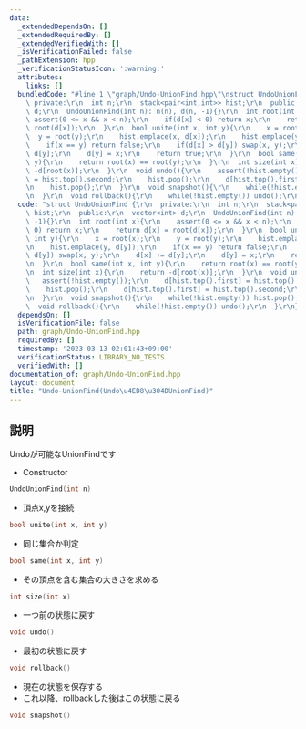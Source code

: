 ```yaml
---
data:
  _extendedDependsOn: []
  _extendedRequiredBy: []
  _extendedVerifiedWith: []
  _isVerificationFailed: false
  _pathExtension: hpp
  _verificationStatusIcon: ':warning:'
  attributes:
    links: []
  bundledCode: "#line 1 \"graph/Undo-UnionFind.hpp\"\nstruct UndoUnionFind {\r\n \
    \ private:\r\n  int n;\r\n  stack<pair<int,int>> hist;\r\n  public:\r\n  vector<int>\
    \ d;\r\n  UndoUnionFind(int n): n(n), d(n, -1){}\r\n  int root(int x){\r\n   \
    \ assert(0 <= x && x < n);\r\n    if(d[x] < 0) return x;\r\n    return d[x] =\
    \ root(d[x]);\r\n  }\r\n  bool unite(int x, int y){\r\n    x = root(x);\r\n  \
    \  y = root(y);\r\n    hist.emplace(x, d[x]);\r\n    hist.emplace(y, d[y]);\r\n\
    \    if(x == y) return false;\r\n    if(d[x] > d[y]) swap(x, y);\r\n    d[x] +=\
    \ d[y];\r\n    d[y] = x;\r\n    return true;\r\n  }\r\n  bool same(int x, int\
    \ y){\r\n    return root(x) == root(y);\r\n  }\r\n  int size(int x){\r\n    return\
    \ -d[root(x)];\r\n  }\r\n  void undo(){\r\n    assert(!hist.empty());\r\n    d[hist.top().first]\
    \ = hist.top().second;\r\n    hist.pop();\r\n    d[hist.top().first] = hist.top().second;\r\
    \n    hist.pop();\r\n  }\r\n  void snapshot(){\r\n    while(!hist.empty()) hist.pop();\r\
    \n  }\r\n  void rollback(){\r\n    while(!hist.empty()) undo();\r\n  }\r\n};\n"
  code: "struct UndoUnionFind {\r\n  private:\r\n  int n;\r\n  stack<pair<int,int>>\
    \ hist;\r\n  public:\r\n  vector<int> d;\r\n  UndoUnionFind(int n): n(n), d(n,\
    \ -1){}\r\n  int root(int x){\r\n    assert(0 <= x && x < n);\r\n    if(d[x] <\
    \ 0) return x;\r\n    return d[x] = root(d[x]);\r\n  }\r\n  bool unite(int x,\
    \ int y){\r\n    x = root(x);\r\n    y = root(y);\r\n    hist.emplace(x, d[x]);\r\
    \n    hist.emplace(y, d[y]);\r\n    if(x == y) return false;\r\n    if(d[x] >\
    \ d[y]) swap(x, y);\r\n    d[x] += d[y];\r\n    d[y] = x;\r\n    return true;\r\
    \n  }\r\n  bool same(int x, int y){\r\n    return root(x) == root(y);\r\n  }\r\
    \n  int size(int x){\r\n    return -d[root(x)];\r\n  }\r\n  void undo(){\r\n \
    \   assert(!hist.empty());\r\n    d[hist.top().first] = hist.top().second;\r\n\
    \    hist.pop();\r\n    d[hist.top().first] = hist.top().second;\r\n    hist.pop();\r\
    \n  }\r\n  void snapshot(){\r\n    while(!hist.empty()) hist.pop();\r\n  }\r\n\
    \  void rollback(){\r\n    while(!hist.empty()) undo();\r\n  }\r\n};"
  dependsOn: []
  isVerificationFile: false
  path: graph/Undo-UnionFind.hpp
  requiredBy: []
  timestamp: '2023-03-13 02:01:43+09:00'
  verificationStatus: LIBRARY_NO_TESTS
  verifiedWith: []
documentation_of: graph/Undo-UnionFind.hpp
layout: document
title: "Undo-UnionFind(Undo\u4ED8\u304DUnionFind)"
---
```


## 説明

Undoが可能なUnionFindです

- Constructor
```cpp
UndoUnionFind(int n)
```

- 頂点x,yを接続
```cpp
bool unite(int x, int y)
```

- 同じ集合か判定
```cpp
bool same(int x, int y)
```

- その頂点を含む集合の大きさを求める
```cpp
int size(int x)
```

- 一つ前の状態に戻す
```cpp
void undo()
```

- 最初の状態に戻す
```cpp
void rollback()
```

- 現在の状態を保存する
- これ以降、rollbackした後はこの状態に戻る
```cpp
void snapshot()
```
